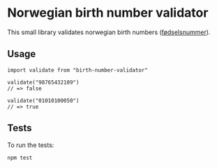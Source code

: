 # Norwegian birth number validator

This small library validates norwegian birth numbers ([fødselsnummer](https://no.wikipedia.org/wiki/F%C3%B8dselsnummer)).

## Usage

```JS
import validate from "birth-number-validator"

validate("98765432109")
// => false

validate("01010100050")
// => true
```

## Tests

To run the tests:

```sh
npm test
```
